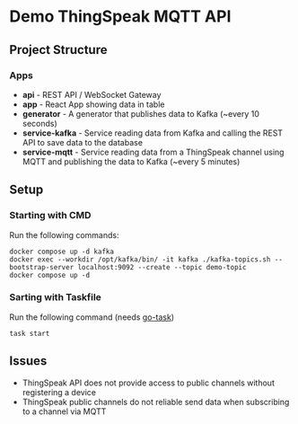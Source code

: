 # Demo ThingSpeak MQTT API

## Project Structure
### Apps

* **api** - REST API / WebSocket Gateway 
* **app** - React App showing data in table
* **generator** - A generator that publishes data to Kafka (~every 10 seconds)
* **service-kafka** - Service reading data from Kafka and calling the REST API to save data to the database
* **service-mqtt** - Service reading data from a ThingSpeak channel using MQTT and publishing the data to Kafka (~every 5 minutes)


## Setup
### Starting with CMD
Run the following commands:
```
docker compose up -d kafka
docker exec --workdir /opt/kafka/bin/ -it kafka ./kafka-topics.sh --bootstrap-server localhost:9092 --create --topic demo-topic
docker compose up -d
```

### Sarting with Taskfile

Run the following command (needs [go-task](https://taskfile.dev/))
```
task start
```

## Issues

* ThingSpeak API does not provide access to public channels without registering a device
* ThingSpeak public channels do not reliable send data when subscribing to a channel via MQTT
